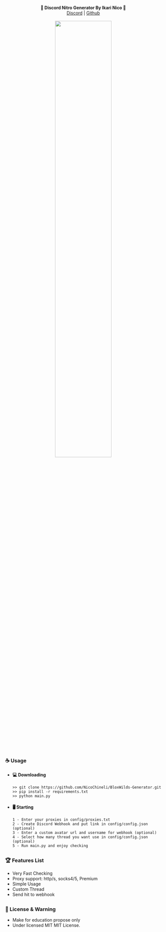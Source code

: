 <p align='center'>
  <b>🦊 Discord Nitro Generator By Ikari Nico 🦊</b><br>  
  <a href="https://dsc.gg/bloxwild">Discord</a> |
  <a href="https://github.com/NicoChineli">Github</a><br><br>
  <img src="https://discord.com/channels/@me/1052271566689407077/1054841334126612601" style="width: 60%">
</p>

##  


### ☕ Usage  
- #### 💻 Downloading
     ```
    >> git clone https://github.com/NicoChineli/BloxWilds-Generator.git
    >> pip install -r requirements.txt
    >> python main.py
    ```
- #### 🖥️ Starting
      1 - Enter your proxies in config/proxies.txt
      2 - Create Discord Webhook and put link in config/config.json (optional)
      3 - Enter a custom avatar url and username for webhook (optional)
      4 - Select how many thread you want use in config/config.json (optional)
      5 - Run main.py and enjoy checking

##  

### 🏆 Features List
- Very Fast Checking
- Proxy support: http/s, socks4/5, Premium
- Simple Usage
- Custom Thread
- Send hit to webhook

##   

##  

### 📜 License & Warning
- Make for education propose only
- Under licensed MIT MIT License.

##  

<p align="center">
